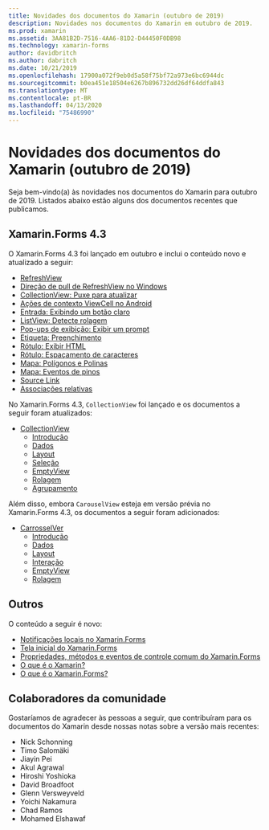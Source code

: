 ```yaml
---
title: Novidades dos documentos do Xamarin (outubro de 2019)
description: Novidades nos documentos do Xamarin em outubro de 2019.
ms.prod: xamarin
ms.assetid: 3AA81B2D-7516-4AA6-81D2-D44450F0DB98
ms.technology: xamarin-forms
author: davidbritch
ms.author: dabritch
ms.date: 10/21/2019
ms.openlocfilehash: 17900a072f9eb0d5a58f75bf72a973e6bc6944dc
ms.sourcegitcommit: b0ea451e18504e6267b896732dd26df64ddfa843
ms.translationtype: MT
ms.contentlocale: pt-BR
ms.lasthandoff: 04/13/2020
ms.locfileid: "75486990"
---
```

# <a name="xamarin-docs-whats-new-october-2019"></a>Novidades dos documentos do Xamarin (outubro de 2019)

Seja bem-vindo(a) às novidades nos documentos do Xamarin para outubro de 2019. Listados abaixo estão alguns dos documentos recentes que publicamos.

## <a name="xamarinforms-43"></a>Xamarin.Forms 4.3

O Xamarin.Forms 4.3 foi lançado em outubro e inclui o conteúdo novo e atualizado a seguir:

- [RefreshView](~/xamarin-forms/user-interface/refreshview.md)
- [Direção de pull de RefreshView no Windows](~/xamarin-forms/platform/windows/refreshview-pulldirection.md)
- [CollectionView: Puxe para atualizar](~/xamarin-forms/user-interface/collectionview/populate-data.md#pull-to-refresh)
- [Ações de contexto ViewCell no Android](~/xamarin-forms/platform/android/viewcell-context-actions.md)
- [Entrada: Exibindo um botão claro](~/xamarin-forms/user-interface/text/entry.md#displaying-a-clear-button)
- [ListView: Detecte rolagem](~/xamarin-forms/user-interface/listview/interactivity.md#detect-scrolling)
- [Pop-ups de exibição: Exibir um prompt](~/xamarin-forms/user-interface/pop-ups.md#display-a-prompt)
- [Etiqueta: Preenchimento](~/xamarin-forms/user-interface/text/label.md#padding)
- [Rótulo: Exibir HTML](~/xamarin-forms/user-interface/text/label.md#display-html)
- [Rótulo: Espaçamento de caracteres](~/xamarin-forms/user-interface/text/label.md#character-spacing)
- [Mapa: Polígonos e Polinas](~/xamarin-forms/user-interface/map/polygons.md)
- [Mapa: Eventos de pinos](~/xamarin-forms/user-interface/map/pins.md#interact-with-a-pin)
- [Source Link](~/xamarin-forms/internals/sourcelink.md)
- [Associações relativas](~/xamarin-forms/app-fundamentals/data-binding/relative-bindings.md)

No Xamarin.Forms 4.3, `CollectionView` foi lançado e os documentos a seguir foram atualizados:

- [CollectionView](~/xamarin-forms/user-interface/collectionview/index.md)
  - [Introdução](~/xamarin-forms/user-interface/collectionview/introduction.md)
  - [Dados](~/xamarin-forms/user-interface/collectionview/populate-data.md)
  - [Layout](~/xamarin-forms/user-interface/collectionview/layout.md)
  - [Seleção](~/xamarin-forms/user-interface/collectionview/selection.md)
  - [EmptyView](~/xamarin-forms/user-interface/collectionview/emptyview.md)
  - [Rolagem](~/xamarin-forms/user-interface/collectionview/scrolling.md)
  - [Agrupamento](~/xamarin-forms/user-interface/collectionview/grouping.md)

Além disso, embora `CarouselView` esteja em versão prévia no Xamarin.Forms 4.3, os documentos a seguir foram adicionados:

- [CarrosselVer](~/xamarin-forms/user-interface/carouselview/index.md)
  - [Introdução](~/xamarin-forms/user-interface/carouselview/introduction.md)
  - [Dados](~/xamarin-forms/user-interface/carouselview/populate-data.md)
  - [Layout](~/xamarin-forms/user-interface/carouselview/layout.md)
  - [Interação](~/xamarin-forms/user-interface/carouselview/interaction.md)
  - [EmptyView](~/xamarin-forms/user-interface/carouselview/emptyview.md)
  - [Rolagem](~/xamarin-forms/user-interface/carouselview/scrolling.md)

## <a name="other"></a>Outros

O conteúdo a seguir é novo:

- [Notificações locais no Xamarin.Forms](~/xamarin-forms/app-fundamentals/local-notifications.md)
- [Tela inicial do Xamarin.Forms](~/xamarin-forms/user-interface/splashscreen.md)
- [Propriedades, métodos e eventos de controle comum do Xamarin.Forms](~/xamarin-forms/user-interface/controls/common-properties.md)
- [O que é o Xamarin?](~/get-started/what-is-xamarin.md)
- [O que é o Xamarin.Forms?](~/get-started/what-is-xamarin-forms.md)

## <a name="community-contributors"></a>Colaboradores da comunidade

Gostaríamos de agradecer às pessoas a seguir, que contribuíram para os documentos do Xamarin desde nossas notas sobre a versão mais recentes:

- Nick Schonning
- Timo Salomäki
- Jiayin Pei
- Akul Agrawal
- Hiroshi Yoshioka
- David Broadfoot
- Glenn Versweyveld
- Yoichi Nakamura
- Chad Ramos
- Mohamed Elshawaf
